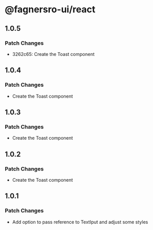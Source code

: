 # @fagnersro-ui/react

## 1.0.5

### Patch Changes

- 3262c65: Create the Toast component

## 1.0.4

### Patch Changes

- Create the Toast component

## 1.0.3

### Patch Changes

- Create the Toast component

## 1.0.2

### Patch Changes

- Create the Toast component

## 1.0.1

### Patch Changes

- Add option to pass reference to TextIput and adjust some styles
